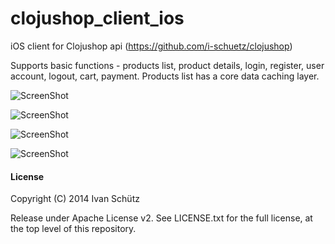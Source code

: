 clojushop_client_ios
====================

iOS client for Clojushop api (https://github.com/i-schuetz/clojushop)

Supports basic functions - products list, product details, login, register, user account, logout, cart, payment. Products list has a core data caching layer.

![ScreenShot](https://raw.github.com/i-schuetz/clojushop_client_ios/master/cios_list.png)

![ScreenShot](https://raw.github.com/i-schuetz/clojushop_client_ios/master/cios_det.png)

![ScreenShot](https://raw.github.com/i-schuetz/clojushop_client_ios/master/cios_login.png)

![ScreenShot](https://raw.github.com/i-schuetz/clojushop_client_ios/master/cios_cart.png)


#### License

Copyright (C) 2014 Ivan Schütz

Release under Apache License v2. See LICENSE.txt for the full license, at the top level of this repository.
